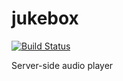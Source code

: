 # jukebox

[![Build Status](https://travis-ci.com/jaredpetersen/jukebox.svg?token=U58FHdxksYsWZzj98oVM&branch=master)](https://travis-ci.com/jaredpetersen/jukebox)

Server-side audio player
